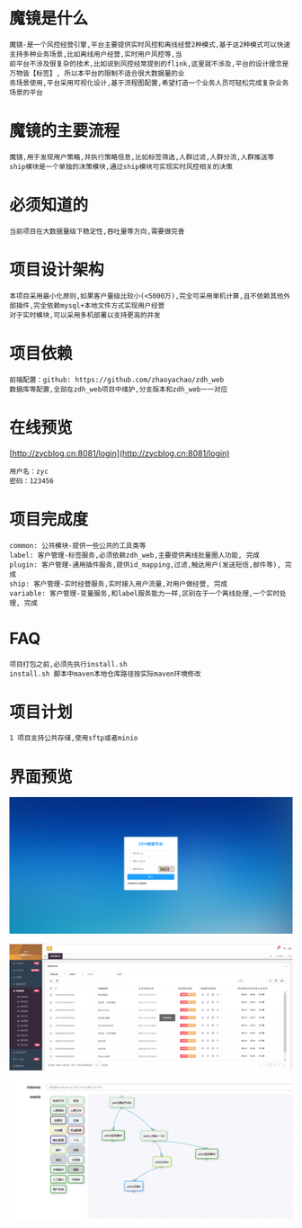 # 魔镜是什么
    魔镜-是一个风控经营引擎,平台主要提供实时风控和离线经营2种模式,基于这2种模式可以快速支持多种业务场景,比如离线用户经营,实时用户风控等,当
    前平台不涉及很复杂的技术,比如说到风控经常提到的flink,这里就不涉及,平台的设计理念是万物皆【标签】, 所以本平台的限制不适合很大数据量的业
    务场景使用,平台采用可视化设计,基于流程图配置,希望打造一个业务人员可轻松完成复杂业务场景的平台

# 魔镜的主要流程
    魔镜,用于发现用户策略,并执行策略信息,比如标签筛选,人群过滤,人群分流,人群推送等
    ship模块是一个单独的决策模块,通过ship模块可实现实时风控相关的决策

# 必须知道的
    当前项目在大数据量级下稳定性,吞吐量等方向,需要做完善
        
# 项目设计架构
    本项目采用最小化原则,如果客户量级比较小(<5000万),完全可采用单机计算,且不依赖其他外部插件,完全依赖mysql+本地文件方式实现用户经营
    对于实时模块,可以采用多机部署以支持更高的并发

# 项目依赖
    前端配置：github: https://github.com/zhaoyachao/zdh_web
    数据库等配置,全部在zdh_web项目中维护,分支版本和zdh_web一一对应
    
# 在线预览
   [http://zycblog.cn:8081/login](http://zycblog.cn:8081/login)
   
    用户名：zyc
    密码：123456

# 项目完成度
    common: 公共模块-提供一些公共的工具类等
    label: 客户管理-标签服务,必须依赖zdh_web,主要提供离线批量圈人功能, 完成
    plugin: 客户管理-通用插件服务,提供id_mapping,过滤,触达用户(发送短信,邮件等), 完成
    ship: 客户管理-实时经营服务,实时接入用户流量,对用户做经营, 完成
    variable: 客户管理-变量服务,和label服务能力一样,区别在于一个离线处理,一个实时处理, 完成
    
# FAQ
    项目打包之前,必须先执行install.sh
    install.sh 脚本中maven本地仓库路径按实际maven环境修改
    
# 项目计划
    1 项目支持公共存储,使用sftp或者minio
    
# 界面预览

![登陆界面](img/login.jpg)

![功能预览](img/index.jpg)

![风控引擎配置界面](img/risk_engine.jpg)    